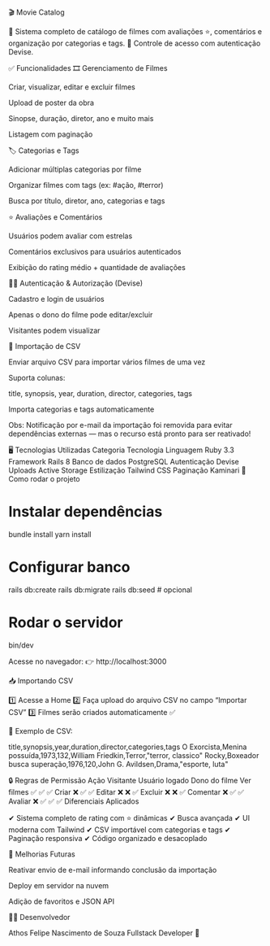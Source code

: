 🎬 Movie Catalog

📌 Sistema completo de catálogo de filmes com avaliações ⭐, comentários e organização por categorias e tags.
🔐 Controle de acesso com autenticação Devise.

✅ Funcionalidades
🎞 Gerenciamento de Filmes

Criar, visualizar, editar e excluir filmes

Upload de poster da obra

Sinopse, duração, diretor, ano e muito mais

Listagem com paginação

🏷 Categorias e Tags

Adicionar múltiplas categorias por filme

Organizar filmes com tags (ex: #ação, #terror)

Busca por título, diretor, ano, categorias e tags

⭐ Avaliações e Comentários

Usuários podem avaliar com estrelas

Comentários exclusivos para usuários autenticados

Exibição do rating médio + quantidade de avaliações

🧑‍💻 Autenticação & Autorização (Devise)

Cadastro e login de usuários

Apenas o dono do filme pode editar/excluir

Visitantes podem visualizar

📂 Importação de CSV

Enviar arquivo CSV para importar vários filmes de uma vez

Suporta colunas:

title, synopsis, year, duration, director, categories, tags

Importa categorias e tags automaticamente

Obs: Notificação por e-mail da importação foi removida para evitar dependências externas — mas o recurso está pronto para ser reativado!

🖥 Tecnologias Utilizadas
Categoria	Tecnologia
Linguagem	Ruby 3.3
Framework	Rails 8
Banco de dados	PostgreSQL
Autenticação	Devise
Uploads	Active Storage
Estilização	Tailwind CSS
Paginação	Kaminari
📌 Como rodar o projeto
# Instalar dependências
bundle install
yarn install

# Configurar banco
rails db:create
rails db:migrate
rails db:seed   # opcional

# Rodar o servidor
bin/dev


Acesse no navegador:
👉 http://localhost:3000

📥 Importando CSV

1️⃣ Acesse a Home
2️⃣ Faça upload do arquivo CSV no campo “Importar CSV”
3️⃣ Filmes serão criados automaticamente ✅

📌 Exemplo de CSV:

title,synopsis,year,duration,director,categories,tags
O Exorcista,Menina possuída,1973,132,William Friedkin,Terror,"terror, classico"
Rocky,Boxeador busca superação,1976,120,John G. Avildsen,Drama,"esporte, luta"

🔒 Regras de Permissão
Ação	Visitante	Usuário logado	Dono do filme
Ver filmes	✅	✅	✅
Criar	❌	✅	✅
Editar	❌	❌	✅
Excluir	❌	❌	✅
Comentar	❌	✅	✅
Avaliar	❌	✅	✅
✅ Diferenciais Aplicados

✔ Sistema completo de rating com ⭐ dinâmicas
✔ Busca avançada
✔ UI moderna com Tailwind
✔ CSV importável com categorias e tags
✔ Paginação responsiva
✔ Código organizado e desacoplado

📌 Melhorias Futuras

Reativar envio de e-mail informando conclusão da importação

Deploy em servidor na nuvem

Adição de favoritos e JSON API

👨‍💻 Desenvolvedor

Athos Felipe Nascimento de Souza
Fullstack Developer 🚀
